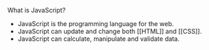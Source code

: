 
What is JavaScript?
- JavaScript is the programming language for the web.
- JavaScript can update and change both [[HTML]] and [[CSS]].
- JavaScript can calculate, manipulate and validate data.